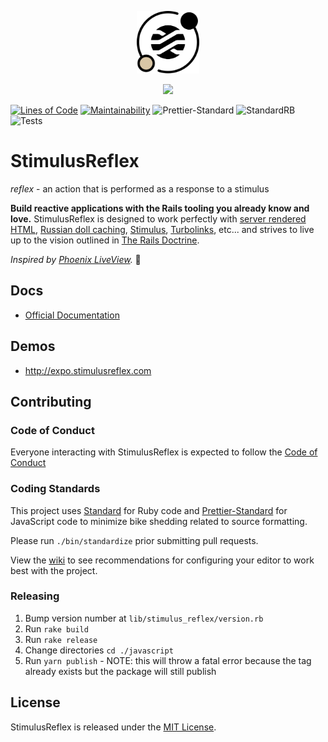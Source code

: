 <p align="center">
  <img src="https://raw.githubusercontent.com/hopsoft/stimulus_reflex/master/assets/stimulus-reflex-logo.svg?sanitize=true" height="100" />
</p>
<p align="center">
  <a href="https://codefund.io/properties/525/visit-sponsor">
    <img src="https://codefund.io/properties/525/sponsor" />
  </a>
</p>

[![Lines of Code](http://img.shields.io/badge/lines_of_code-516-brightgreen.svg?style=flat)](http://blog.codinghorror.com/the-best-code-is-no-code-at-all/)
[![Maintainability](https://api.codeclimate.com/v1/badges/2b24fdbd1ae37a24bedb/maintainability)](https://codeclimate.com/github/hopsoft/stimulus_reflex/maintainability)
![Prettier-Standard](https://github.com/hopsoft/stimulus_reflex/workflows/Prettier-Standard/badge.svg)
![StandardRB](https://github.com/hopsoft/stimulus_reflex/workflows/StandardRB/badge.svg)
![Tests](https://github.com/hopsoft/stimulus_reflex/workflows/Tests/badge.svg)

# StimulusReflex

_reflex_ - an action that is performed as a response to a stimulus

**Build reactive applications with the Rails tooling you already know and love.** StimulusReflex is designed to work perfectly with [server rendered HTML](https://guides.rubyonrails.org/action_view_overview.html), [Russian doll caching](https://edgeguides.rubyonrails.org/caching_with_rails.html#russian-doll-caching), [Stimulus](https://stimulusjs.org/), [Turbolinks](https://www.youtube.com/watch?v=SWEts0rlezA), etc... and strives to live up to the vision outlined in [The Rails Doctrine](https://rubyonrails.org/doctrine/).

_Inspired by [Phoenix LiveView](https://youtu.be/Z2DU0qLfPIY?t=670)._ 🙌

## Docs

- [Official Documentation](https://docs.stimulusreflex.com)

## Demos

- http://expo.stimulusreflex.com

## Contributing

### Code of Conduct

Everyone interacting with StimulusReflex is expected to follow the [Code of Conduct](CODE_OF_CONDUCT.md)

### Coding Standards

This project uses [Standard](https://github.com/testdouble/standard) for Ruby code
and [Prettier-Standard](https://github.com/sheerun/prettier-standard) for JavaScript code to minimize bike shedding related to source formatting.

Please run `./bin/standardize` prior submitting pull requests.

View the [wiki](https://github.com/hopsoft/stimulus_reflex/wiki/Editor-Configuration) to see recommendations for configuring your editor to work best with the project.

### Releasing

1. Bump version number at `lib/stimulus_reflex/version.rb`
1. Run `rake build`
1. Run `rake release`
1. Change directories `cd ./javascript`
1. Run `yarn publish` - NOTE: this will throw a fatal error because the tag already exists but the package will still publish

## License

StimulusReflex is released under the [MIT License](LICENSE.txt).
